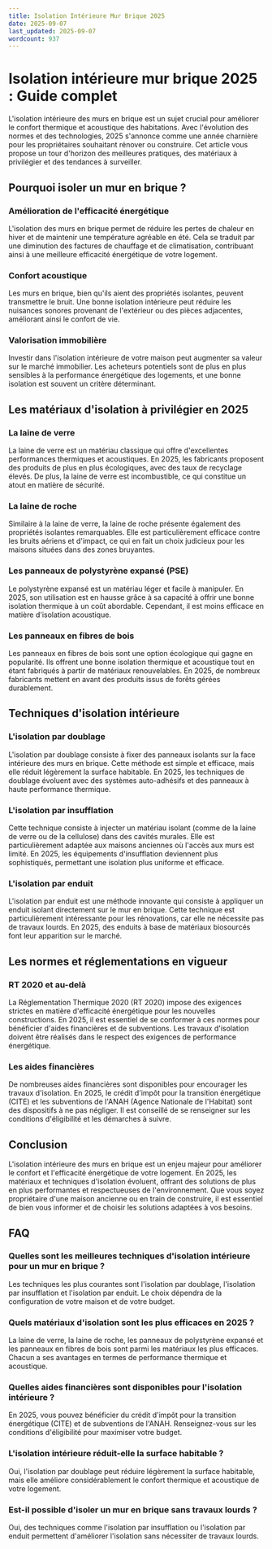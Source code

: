 ```yaml
---
title: Isolation Intérieure Mur Brique 2025
date: 2025-09-07
last_updated: 2025-09-07
wordcount: 937
---
```


# Isolation intérieure mur brique 2025 : Guide complet

L'isolation intérieure des murs en brique est un sujet crucial pour améliorer le confort thermique et acoustique des habitations. Avec l'évolution des normes et des technologies, 2025 s'annonce comme une année charnière pour les propriétaires souhaitant rénover ou construire. Cet article vous propose un tour d'horizon des meilleures pratiques, des matériaux à privilégier et des tendances à surveiller.

## Pourquoi isoler un mur en brique ?

### Amélioration de l'efficacité énergétique

L'isolation des murs en brique permet de réduire les pertes de chaleur en hiver et de maintenir une température agréable en été. Cela se traduit par une diminution des factures de chauffage et de climatisation, contribuant ainsi à une meilleure efficacité énergétique de votre logement.

### Confort acoustique

Les murs en brique, bien qu'ils aient des propriétés isolantes, peuvent transmettre le bruit. Une bonne isolation intérieure peut réduire les nuisances sonores provenant de l'extérieur ou des pièces adjacentes, améliorant ainsi le confort de vie.

### Valorisation immobilière

Investir dans l'isolation intérieure de votre maison peut augmenter sa valeur sur le marché immobilier. Les acheteurs potentiels sont de plus en plus sensibles à la performance énergétique des logements, et une bonne isolation est souvent un critère déterminant.

## Les matériaux d'isolation à privilégier en 2025

### La laine de verre

La laine de verre est un matériau classique qui offre d'excellentes performances thermiques et acoustiques. En 2025, les fabricants proposent des produits de plus en plus écologiques, avec des taux de recyclage élevés. De plus, la laine de verre est incombustible, ce qui constitue un atout en matière de sécurité.

### La laine de roche

Similaire à la laine de verre, la laine de roche présente également des propriétés isolantes remarquables. Elle est particulièrement efficace contre les bruits aériens et d'impact, ce qui en fait un choix judicieux pour les maisons situées dans des zones bruyantes.

### Les panneaux de polystyrène expansé (PSE)

Le polystyrène expansé est un matériau léger et facile à manipuler. En 2025, son utilisation est en hausse grâce à sa capacité à offrir une bonne isolation thermique à un coût abordable. Cependant, il est moins efficace en matière d'isolation acoustique.

### Les panneaux en fibres de bois

Les panneaux en fibres de bois sont une option écologique qui gagne en popularité. Ils offrent une bonne isolation thermique et acoustique tout en étant fabriqués à partir de matériaux renouvelables. En 2025, de nombreux fabricants mettent en avant des produits issus de forêts gérées durablement.

## Techniques d'isolation intérieure

### L'isolation par doublage

L'isolation par doublage consiste à fixer des panneaux isolants sur la face intérieure des murs en brique. Cette méthode est simple et efficace, mais elle réduit légèrement la surface habitable. En 2025, les techniques de doublage évoluent avec des systèmes auto-adhésifs et des panneaux à haute performance thermique.

### L'isolation par insufflation

Cette technique consiste à injecter un matériau isolant (comme de la laine de verre ou de la cellulose) dans des cavités murales. Elle est particulièrement adaptée aux maisons anciennes où l'accès aux murs est limité. En 2025, les équipements d'insufflation deviennent plus sophistiqués, permettant une isolation plus uniforme et efficace.

### L'isolation par enduit

L'isolation par enduit est une méthode innovante qui consiste à appliquer un enduit isolant directement sur le mur en brique. Cette technique est particulièrement intéressante pour les rénovations, car elle ne nécessite pas de travaux lourds. En 2025, des enduits à base de matériaux biosourcés font leur apparition sur le marché.

## Les normes et réglementations en vigueur

### RT 2020 et au-delà

La Réglementation Thermique 2020 (RT 2020) impose des exigences strictes en matière d'efficacité énergétique pour les nouvelles constructions. En 2025, il est essentiel de se conformer à ces normes pour bénéficier d'aides financières et de subventions. Les travaux d'isolation doivent être réalisés dans le respect des exigences de performance énergétique.

### Les aides financières

De nombreuses aides financières sont disponibles pour encourager les travaux d'isolation. En 2025, le crédit d'impôt pour la transition énergétique (CITE) et les subventions de l'ANAH (Agence Nationale de l'Habitat) sont des dispositifs à ne pas négliger. Il est conseillé de se renseigner sur les conditions d'éligibilité et les démarches à suivre.

## Conclusion

L'isolation intérieure des murs en brique est un enjeu majeur pour améliorer le confort et l'efficacité énergétique de votre logement. En 2025, les matériaux et techniques d'isolation évoluent, offrant des solutions de plus en plus performantes et respectueuses de l'environnement. Que vous soyez propriétaire d'une maison ancienne ou en train de construire, il est essentiel de bien vous informer et de choisir les solutions adaptées à vos besoins.

## FAQ

### Quelles sont les meilleures techniques d'isolation intérieure pour un mur en brique ?

Les techniques les plus courantes sont l'isolation par doublage, l'isolation par insufflation et l'isolation par enduit. Le choix dépendra de la configuration de votre maison et de votre budget.

### Quels matériaux d'isolation sont les plus efficaces en 2025 ?

La laine de verre, la laine de roche, les panneaux de polystyrène expansé et les panneaux en fibres de bois sont parmi les matériaux les plus efficaces. Chacun a ses avantages en termes de performance thermique et acoustique.

### Quelles aides financières sont disponibles pour l'isolation intérieure ?

En 2025, vous pouvez bénéficier du crédit d'impôt pour la transition énergétique (CITE) et de subventions de l'ANAH. Renseignez-vous sur les conditions d'éligibilité pour maximiser votre budget.

### L'isolation intérieure réduit-elle la surface habitable ?

Oui, l'isolation par doublage peut réduire légèrement la surface habitable, mais elle améliore considérablement le confort thermique et acoustique de votre logement.

### Est-il possible d'isoler un mur en brique sans travaux lourds ?

Oui, des techniques comme l'isolation par insufflation ou l'isolation par enduit permettent d'améliorer l'isolation sans nécessiter de travaux lourds.